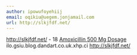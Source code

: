 ```yaml
---
author: ipowufoyehiij
email: oqikiu@uegem.jonjamail.com
url: http://slkjfdf.net/
---
```


http://slkjfdf.net/ - 18 <a href="http://slkjfdf.net/">Amoxicillin 500 Mg Dosage</a> ilo.gsiu.blog.dandart.co.uk.xhp.ci http://slkjfdf.net/